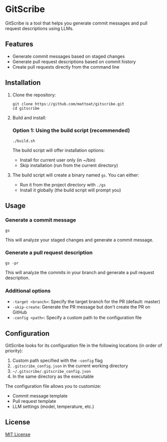 # GitScribe

GitScribe is a tool that helps you generate commit messages and pull request descriptions using LLMs.

## Features

- Generate commit messages based on staged changes
- Generate pull request descriptions based on commit history
- Create pull requests directly from the command line

## Installation

1. Clone the repository:
   ```
   git clone https://github.com/mattoat/gitscribe.git
   cd gitscribe
   ```

2. Build and install:

   ### Option 1: Using the build script (recommended)
   ```
   ./build.sh
   ```
   The build script will offer installation options:
   - Install for current user only (in ~/bin)
   - Skip installation (run from the current directory)

3. The build script will create a binary named `gs`. You can either:
   - Run it from the project directory with `./gs`
   - Install it globally (the build script will prompt you)

## Usage

### Generate a commit message

```
gs
```

This will analyze your staged changes and generate a commit message.

### Generate a pull request description

```
gs -pr
```

This will analyze the commits in your branch and generate a pull request description.

### Additional options

- `-target <branch>`: Specify the target branch for the PR (default: master)
- `-skip-create`: Generate the PR message but don't create the PR on GitHub
- `-config <path>`: Specify a custom path to the configuration file

## Configuration

GitScribe looks for its configuration file in the following locations (in order of priority):

1. Custom path specified with the `-config` flag
2. `.gitscribe_config.json` in the current working directory
3. `~/.gitscribe/.gitscribe_config.json`
5. In the same directory as the executable

The configuration file allows you to customize:

- Commit message template
- Pull request template
- LLM settings (model, temperature, etc.)

## License

[MIT License](LICENSE)
